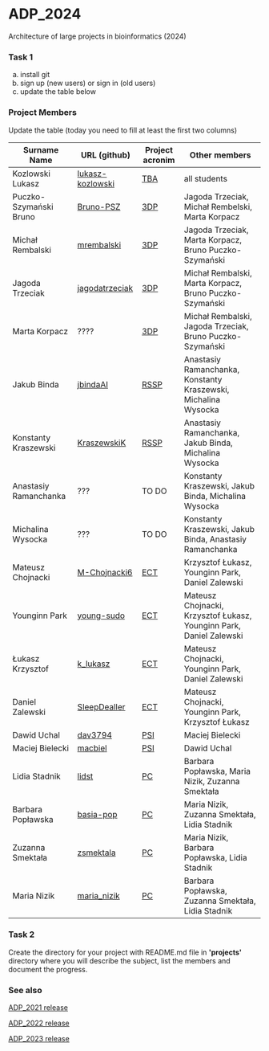 # ADP_2024
Architecture of large projects in bioinformatics (2024)

### Task 1
<ol type="a">
  <li>install git</li>
  <li>sign up (new users) or sign in (old users)</li>
  <li>update the table below</li>
</ol>

### Project Members
Update the table (today you need to fill at least the first two columns)

| Surname Name           | URL (github)                                            | Project acronim | Other members                                                  |
|------------------------|---------------------------------------------------------| -- |----------------------------------------------------------------|
| Kozlowski Lukasz       | [lukasz-kozlowski](https://github.com/lukasz-kozlowski) | [TBA](https://github.com/lukasz-kozlowski/ADP_2024/blob/main/project/TBA/README.md) | all students                                                   |
| Puczko-Szymański Bruno | [Bruno-PSZ](https://github.com/Bruno-PSZ)               | [3DP](https://github.com/jagodatrzeciak/ADP-project) | Jagoda Trzeciak, Michał Rembelski, Marta Korpacz               |
| Michał Rembalski       | [mrembalski](https://github.com/mrembalski)             | [3DP](https://github.com/jagodatrzeciak/ADP-project) | Jagoda Trzeciak, Marta Korpacz, Bruno Puczko-Szymański         |
| Jagoda Trzeciak        | [jagodatrzeciak](https://github.com/jagodatrzeciak)     | [3DP](https://github.com/jagodatrzeciak/ADP-project) | Michał Rembalski, Marta Korpacz, Bruno Puczko-Szymański        |
|  Marta Korpacz     | ???? | [3DP](https://github.com/jagodatrzeciak/ADP-project) | Michał Rembalski, Jagoda Trzeciak, Bruno Puczko-Szymański        |
| Jakub Binda            | [jbindaAI](https://github.com/jbindaAI)                 |[RSSP](https://github.com/jbindaAI/RSSP.git) | Anastasiy Ramanchanka, Konstanty Kraszewski, Michalina Wysocka |
| Konstanty Kraszewski   | [KraszewskiK](https://github.com/KraszewskiK)           |[RSSP](https://github.com/jbindaAI/RSSP.git) | Anastasiy Ramanchanka, Jakub Binda, Michalina Wysocka |
| Anastasiy Ramanchanka  | ???           |TO DO | Konstanty Kraszewski, Jakub Binda, Michalina Wysocka |
| Michalina Wysocka  | ???           |TO DO | Konstanty Kraszewski, Jakub Binda, Anastasiy Ramanchanka |
| Mateusz Chojnacki      | [M-Chojnacki6](https://github.com/M-Chojnacki6)         | [ECT](https://github.com/M-Chojnacki6/ECT) | Krzysztof Łukasz, Younginn Park, Daniel Zalewski |
| Younginn Park          | [young-sudo](https://github.com/young-sudo)             | [ECT](https://github.com/M-Chojnacki6/ECT) | Mateusz Chojnacki, Krzysztof Łukasz, Younginn Park, Daniel Zalewski |
| Łukasz Krzysztof       | [k_lukasz](https://github.com/szysztof17)               | [ECT](https://github.com/M-Chojnacki6/ECT) | Mateusz Chojnacki, Younginn Park, Daniel Zalewski |
| Daniel Zalewski        | [SleepDealler](https://github.com/SleepDealler)         | [ECT](https://github.com/M-Chojnacki6/ECT) | Mateusz Chojnacki, Younginn Park, Krzysztof Łukasz |
| Dawid Uchal            | [dav3794](https://github.com/dav3794)                   | [PSI](https://github.com/dav3794/PsiMol)  | Maciej Bielecki |
| Maciej Bielecki        | [macbiel](https://github.com/macbiel)                   | [PSI](https://github.com/dav3794/PsiMol)  | Dawid Uchal |
| Lidia Stadnik          | [lidst](https://github.com/lidst)                       | [PC](https://github.com/Silbena/ProtCon)  | Barbara Popławska, Maria Nizik, Zuzanna Smektała |
| Barbara Popławska      | [basia-pop](https://github.com/basia-pop)        | [PC](https://github.com/Silbena/ProtCon) | Maria Nizik, Zuzanna Smektała, Lidia Stadnik  |
| Zuzanna Smektała      | [zsmektala](https://github.com/zsmektala)        | [PC](https://github.com/Silbena/ProtCon) | Maria Nizik, Barbara Popławska, Lidia Stadnik  |
| Maria Nizik      | [maria_nizik](https://github.com/Silbena)       | [PC](https://github.com/Silbena/ProtCon) | Barbara Popławska, Zuzanna Smektała, Lidia Stadnik  |

### Task 2
Create the directory for your project with README.md file in <b>'projects'</b> directory where you will describe the subject, 
list the members and document the progress.

### See also

[ADP_2021 release](https://github.com/lukasz-kozlowski/ADP_2021)

[ADP_2022 release](https://github.com/lukasz-kozlowski/ADP_2022)

[ADP_2023 release](https://github.com/lukasz-kozlowski/ADP_2023)
